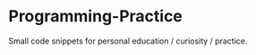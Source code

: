 Programming-Practice
====================

Small code snippets for personal education / curiosity / practice.
